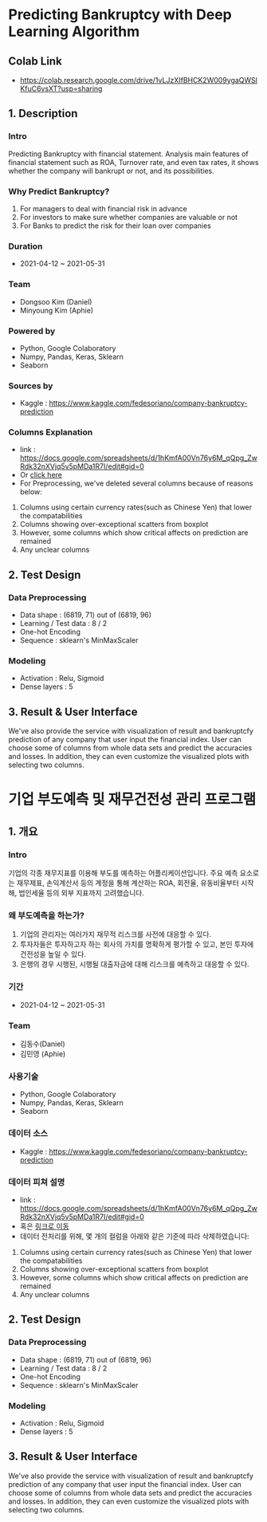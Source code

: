 # **Predicting Bankruptcy with Deep Learning Algorithm**
## Colab Link
- https://colab.research.google.com/drive/1vLJzXIfBHCK2W009ygaQWSlKfuC6vsXT?usp=sharing
## 1. Description
### Intro
  Predicting Bankruptcy with financial statement.
  Analysis main features of financial statement such as ROA, Turnover rate,
  and even tax rates, it shows whether the company will bankrupt or not, and its
  possibilities.
### Why Predict Bankruptcy?
  1. For managers to deal with financial risk in advance
  2. For investors to make sure whether companies are valuable or not
  3. For Banks to predict the risk for their loan over companies
### Duration
  - 2021-04-12 ~ 2021-05-31
### Team
  - Dongsoo Kim (Daniel)
  - Minyoung Kim (Aphie)
### Powered by
  - Python, Google Colaboratory
  - Numpy, Pandas, Keras, Sklearn
  - Seaborn
### Sources by
  - Kaggle : https://www.kaggle.com/fedesoriano/company-bankruptcy-prediction
### Columns Explanation
  - link : https://docs.google.com/spreadsheets/d/1hKmfA00Vn76y6M_qQpg_ZwRdk32nXVjq5v5pMDa1R7I/edit#gid=0
  - Or <a href = './Column Explanation.xlsx'>click here</a>
  - For Preprocessing, we've deleted several columns because of reasons below:
  1. Columns using certain currency rates(such as Chinese Yen) that lower the compatabilities
  2. Columns showing over-exceptional scatters from boxplot
  3. However, some columns which show critical affects on prediction are remained 
  4. Any unclear columns
## 2. Test Design
### Data Preprocessing
- Data shape : (6819, 71) out of (6819, 96)
- Learning / Test data : 8 / 2
- One-hot Encoding
- Sequence : sklearn's MinMaxScaler
### Modeling
- Activation : Relu, Sigmoid
- Dense layers : 5

## 3. Result & User Interface
We've also provide the service with visualization of result and bankruptcfy prediction of any company that user input the financial index.
User can choose some of columns from whole data sets and predict the accuracies and losses. In addition, they can even customize the visualized plots with selecting two columns.
<br>
# 기업 부도예측 및 재무건전성 관리 프로그램
## 1. 개요
### Intro
  기업의 각종 재무지표를 이용해 부도를 예측하는 어플리케이션입니다. 주요 예측 요소로는 재무제표, 손익계산서 등의 계정을 통해 계산하는 ROA, 회전율, 유동비율부터 시작해, 법인세율 등의 외부 지표까지 고려했습니다. 
### 왜 부도예측을 하는가?
  1. 기업의 관리자는 여러가지 재무적 리스크를 사전에 대응할 수 있다.
  2. 투자자들은 투자하고자 하는 회사의 가치를 명확하게 평가할 수 있고, 본인 투자에 건전성을 높일 수 있다.
  3. 은행의 경우 시행된, 시행될 대출자금에 대해 리스크를 예측하고 대응할 수 있다.
### 기간
  - 2021-04-12 ~ 2021-05-31
### Team
  - 김동수(Daniel)
  - 김민영 (Aphie)
### 사용기술
  - Python, Google Colaboratory
  - Numpy, Pandas, Keras, Sklearn
  - Seaborn
### 데이터 소스
  - Kaggle : https://www.kaggle.com/fedesoriano/company-bankruptcy-prediction
### 데이터 피쳐 설명
  - link : https://docs.google.com/spreadsheets/d/1hKmfA00Vn76y6M_qQpg_ZwRdk32nXVjq5v5pMDa1R7I/edit#gid=0
  - 혹은 <a href = './Column Explanation.xlsx'>링크로 이동</a>
  - 데이터 전처리를 위해, 몇 개의 컬럼을 아래와 같은 기준에 따라 삭제하였습니다:
  1. Columns using certain currency rates(such as Chinese Yen) that lower the compatabilities
  2. Columns showing over-exceptional scatters from boxplot
  3. However, some columns which show critical affects on prediction are remained 
  4. Any unclear columns
## 2. Test Design
### Data Preprocessing
- Data shape : (6819, 71) out of (6819, 96)
- Learning / Test data : 8 / 2
- One-hot Encoding
- Sequence : sklearn's MinMaxScaler
### Modeling
- Activation : Relu, Sigmoid
- Dense layers : 5

## 3. Result & User Interface
We've also provide the service with visualization of result and bankruptcfy prediction of any company that user input the financial index.
User can choose some of columns from whole data sets and predict the accuracies and losses. In addition, they can even customize the visualized plots with selecting two columns.


